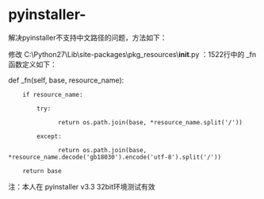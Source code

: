 # pyinstaller-
解决pyinstaller不支持中文路径的问题，方法如下：

修改 C:\Python27\Lib\site-packages\pkg_resources\\__init__.py ：1522行中的 _fn函数定义如下：

def _fn(self, base, resource_name):

        if resource_name:
        
            try:
            
                  return os.path.join(base, *resource_name.split('/'))
                  
            except:
            
                  return os.path.join(base, *resource_name.decode('gb18030').encode('utf-8').split('/'))
                  
        return base

注：本人在 pyinstaller v3.3 32bit环境测试有效

